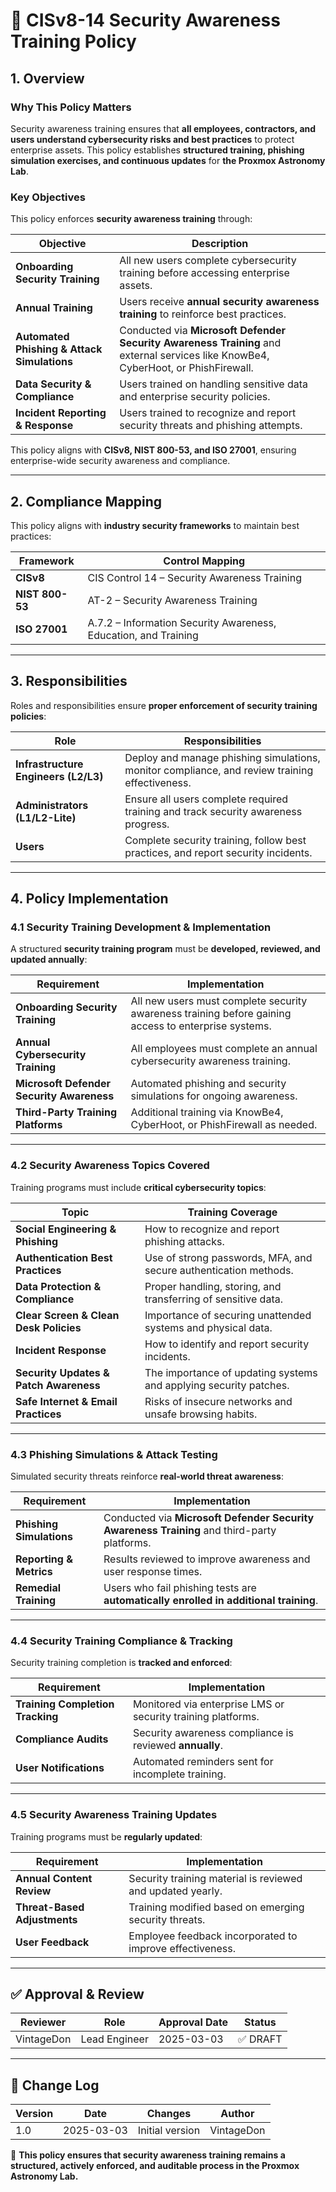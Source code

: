 <!-- ---
title: "CISv8-14 Security Awareness Training Policy"
description: "Defines the security awareness training policy for the Proxmox Astronomy Lab, ensuring all users receive structured, ongoing cybersecurity training to prevent security incidents and improve security culture."
author: "VintageDon"
tags: ["CISv8", "Security Awareness", "User Training", "Compliance", "Phishing Protection"]
category: "Compliance"
kb_type: "Policy Document"
version: "1.0"
status: "Draft"
last_updated: "2025-03-03"
---
 -->

# **📜 CISv8-14 Security Awareness Training Policy**

## **1. Overview**

### **Why This Policy Matters**

Security awareness training ensures that **all employees, contractors, and users understand cybersecurity risks and best practices** to protect enterprise assets. This policy establishes **structured training, phishing simulation exercises, and continuous updates** for **the Proxmox Astronomy Lab**.

### **Key Objectives**

This policy enforces **security awareness training** through:

| **Objective** | **Description** |
|--------------|----------------|
| **Onboarding Security Training** | All new users complete cybersecurity training before accessing enterprise assets. |
| **Annual Training** | Users receive **annual security awareness training** to reinforce best practices. |
| **Automated Phishing & Attack Simulations** | Conducted via **Microsoft Defender Security Awareness Training** and external services like KnowBe4, CyberHoot, or PhishFirewall. |
| **Data Security & Compliance** | Users trained on handling sensitive data and enterprise security policies. |
| **Incident Reporting & Response** | Users trained to recognize and report security threats and phishing attempts. |

This policy aligns with **CISv8, NIST 800-53, and ISO 27001**, ensuring enterprise-wide security awareness and compliance.

---

## **2. Compliance Mapping**

This policy aligns with **industry security frameworks** to maintain best practices:

| **Framework** | **Control Mapping** |
|--------------|------------------|
| **CISv8** | CIS Control 14 – Security Awareness Training |
| **NIST 800-53** | AT-2 – Security Awareness Training |
| **ISO 27001** | A.7.2 – Information Security Awareness, Education, and Training |

---

## **3. Responsibilities**

Roles and responsibilities ensure **proper enforcement of security training policies**:

| **Role** | **Responsibilities** |
|---------|----------------------|
| **Infrastructure Engineers (L2/L3)** | Deploy and manage phishing simulations, monitor compliance, and review training effectiveness. |
| **Administrators (L1/L2-Lite)** | Ensure all users complete required training and track security awareness progress. |
| **Users** | Complete security training, follow best practices, and report security incidents. |

---

## **4. Policy Implementation**

### **4.1 Security Training Development & Implementation**

A structured **security training program** must be **developed, reviewed, and updated annually**:

| **Requirement** | **Implementation** |
|--------------|------------------|
| **Onboarding Security Training** | All new users must complete security awareness training before gaining access to enterprise systems. |
| **Annual Cybersecurity Training** | All employees must complete an annual cybersecurity awareness training. |
| **Microsoft Defender Security Awareness** | Automated phishing and security simulations for ongoing awareness. |
| **Third-Party Training Platforms** | Additional training via KnowBe4, CyberHoot, or PhishFirewall as needed. |

---

### **4.2 Security Awareness Topics Covered**

Training programs must include **critical cybersecurity topics**:

| **Topic** | **Training Coverage** |
|--------------|------------------|
| **Social Engineering & Phishing** | How to recognize and report phishing attacks. |
| **Authentication Best Practices** | Use of strong passwords, MFA, and secure authentication methods. |
| **Data Protection & Compliance** | Proper handling, storing, and transferring of sensitive data. |
| **Clear Screen & Clean Desk Policies** | Importance of securing unattended systems and physical data. |
| **Incident Response** | How to identify and report security incidents. |
| **Security Updates & Patch Awareness** | The importance of updating systems and applying security patches. |
| **Safe Internet & Email Practices** | Risks of insecure networks and unsafe browsing habits. |

---

### **4.3 Phishing Simulations & Attack Testing**

Simulated security threats reinforce **real-world threat awareness**:

| **Requirement** | **Implementation** |
|--------------|------------------|
| **Phishing Simulations** | Conducted via **Microsoft Defender Security Awareness Training** and third-party platforms. |
| **Reporting & Metrics** | Results reviewed to improve awareness and user response times. |
| **Remedial Training** | Users who fail phishing tests are **automatically enrolled in additional training**. |

---

### **4.4 Security Training Compliance & Tracking**

Security training completion is **tracked and enforced**:

| **Requirement** | **Implementation** |
|--------------|------------------|
| **Training Completion Tracking** | Monitored via enterprise LMS or security training platforms. |
| **Compliance Audits** | Security awareness compliance is reviewed **annually**. |
| **User Notifications** | Automated reminders sent for incomplete training. |

---

### **4.5 Security Awareness Training Updates**

Training programs must be **regularly updated**:

| **Requirement** | **Implementation** |
|--------------|------------------|
| **Annual Content Review** | Security training material is reviewed and updated yearly. |
| **Threat-Based Adjustments** | Training modified based on emerging security threats. |
| **User Feedback** | Employee feedback incorporated to improve effectiveness. |

---

## **✅ Approval & Review**  

| **Reviewer** | **Role** | **Approval Date** | **Status** |
|-------------|---------|------------------|------------|
| VintageDon | Lead Engineer | 2025-03-03 | ✅ DRAFT |  

---

## **📜 Change Log**  

| **Version** | **Date** | **Changes** | **Author** |
|------------|---------|-------------|------------|
| 1.0 | 2025-03-03 | Initial version | VintageDon |

🚀 **This policy ensures that security awareness training remains a structured, actively enforced, and auditable process in the Proxmox Astronomy Lab.**


